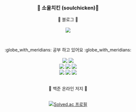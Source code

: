 <h3 align="center"> 🐥 소울치킨 (soulchicken)🐣 </h3>
<p align="center">
📖 블로그 📖 <br><br>
<a href="https://soul-chicken.tistory.com/"><img src="https://img.shields.io/badge/chicken_TISTORY-black?style=flat-square&logo=Talend&logoColor=white"/></a>
</p>
<br>

<p align="center">
  :globe_with_meridians: 공부 하고 있어요 :globe_with_meridians: <br><br>
  <img src="http://img.shields.io/badge/-React-61DAFB?style=flat-square&logo=React&logoColor=black"/>
  <img src="http://img.shields.io/badge/-Node.js-339933?style=flat-square&logo=Node.js&logoColor=white"/>
  <br>
  <img src="https://img.shields.io/badge/HTML5-E34F26?style=flat-square&logo=HTML5&logoColor=white"/> 
  <img src="https://img.shields.io/badge/CSS3-1572B6?style=flat-square&logo=CSS3&logoColor=white"/>
  <img src="https://img.shields.io/badge/JavaScript-F7DF1E?style=flat-square&logo=JavaScript&logoColor=white"/>
  
  <br>
  <img src="https://img.shields.io/badge/Python-3776AB?style=flat-square&logo=Python&logoColor=white"/>    
  <img src="http://img.shields.io/badge/-Java-007396?style=flat-square&logo=Java&logoColor=white"/>
  <img src="https://img.shields.io/badge/MYSQL-4479A1?style=flat-square&logo=MYSQL&logoColor=white"/>

  <br>
  <br>
</p>

<div align="center">
  🔶 백준 온라인 저지 🔶  

<br>
<br>
  
  [![Solved.ac
프로필](http://mazassumnida.wtf/api/v2/generate_badge?boj=soulfever01)](https://solved.ac/soulfever01)
</div>
